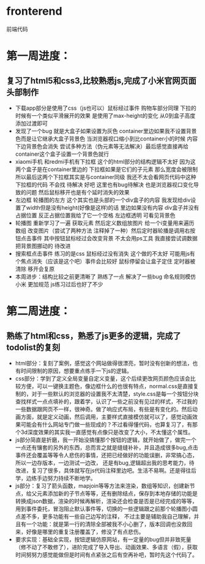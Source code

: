 # fronterend
前端代码
# 第一周进度：
## 复习了html5和css3,比较熟悉js,完成了小米官网页面头部制作
- 下载app部分是使用了css（js也可以）鼠标经过事件 购物车部分同理 下拉的时候有一个类似平滑展开的效果 是使用了max-height的变化 从0到盒子高度 添加过渡即可 
- 发现了一个bug 就是大盒子如果设置为灰色 container里边如果我不设置背景色而是让它继承大盒子背景色 当浏览器视口缩小到比container小的时候 内容下边背景色会消失 尝试多种方法（伪元素等无法解决）最后感觉直接再给container这个盒子设置一个背景色就行
- xiaomi手机 和redmi手机有下拉框 这个的html部分的结构逻辑不太好 因为这两个盒子是在container里边的 下拉框如果是它们的子元素 那么宽度会被限制 所以最后这两个下拉框其实是与container同级 我还不太会看网页代码中这种下拉框的代码 不会找 待解决 好吧 这里也有bug待解决 也是浏览器视口变化导致的问题 然后鼠标移开也是有个延时消失的效果
- 左边框 轮播图的左方 这个其实也是头部的一个div盒子的内容 我发现给div设置了width但是没有height(好像是这样)的话 里边如果没有内容 div盒子并没有占据位置 反正占据位置我给了它一个空格 左边框透明 可看见背景色 
- 轮播图 重新学习了一遍 获取元素 然后定义数组放图片 给一个i变量用来遍历数组 改变图片（尝试了两种方法 注释掉了一种）然后定时器轮播是调用右按钮点击事件 其中按钮鼠标经过会改变背景 不太会用ps工具 我直接尝试调数据把背景图挪动的 待改进
- 搜索框点击事件 练习的是css 鼠标经过没有消失 这个做的不太好 可能用js有个焦点消失（应该是这个吧）事件会比较好 鼠标停留会让盒子定住 定时器被清除 移开会复原
- 本周进步：结构比较之前更清晰了 熟练了一点 解决了一些bug 命名规则模仿小米 更加规范 js练习过后也好了不少 
# 第二周进度：
## 熟练了html和css，熟悉了js更多的逻辑，完成了todolist的复刻
- html部分：复刻了案例，感觉这个网站做得很漂亮，暂时没有创新的想法，也有时间限制的原因，想要重点练手一下js的逻辑。
- css部分：学到了定义全局变量自定义变量，这个后续更改网页颜色应该会比较方便，可以一键换主题色，像边框什么的也很有特点，normal.css是直接复制的，对于一些默认的浏览器的设置我不太清楚，style.css是每一个按钮分块查找样式一点点填补的，跟着学，认识了一些之前没有见过的样式，不过我的一些数据跟网页不一样，很神奇。做了响应式布局，有些是有变化的。然后动画方面，就是定义动画，然后调用，主要样式直接模仿就可以了，感觉动画效果可能会有什么网站专门做一些现成的？不过看得懂代码，也算复习了，有那个3d深度效果的其实我一直感觉有点像只是改变了大小，不太懂这个属性。
- js部分简直是折磨，我一开始没搞懂那个按钮的逻辑，就开始做了，做完一个一点还有镶套的另外的东西，总而言之就是缝缝补补，并且造成很多bug,点击事件还会覆盖等等令人悲伤的事情，还把已经做好的功能误删，非常搞心态，所以一边存版本，一边测试一边改， 还是有bug,逻辑超出我的思考能力，待改进，复习了很多，具体就写在js代码注释里边吧。生活不易啊。还是得往后学，边练手边努力持续不断地学。
- js部分：复习了箭头函数，mapjoin等等方法来渲染，数组等知识，创建新节点，给父元素添加新的子节点等等，还有删除结点，保存到本地存储的功能是转换成json数据，渲染的时候再解析，渲染还会检查是否是已经完成的等等，用到事件委托，冒泡阻止默认事件等，切换的一些逻辑跟之前那个轮播图小圆点差不多，更多功能有一些自己边写的注释， 不过主要是辅助我自己理解，并且有一个功能：就是第一行的清除全部被我不小心删了，版本回调也没救回来，好像是哪里的重复注册覆盖了，修没了有点悲伤。
- 要求实现：基础全实现，按钮逻辑仿原网站，有一定量的bug但并非致死量（修不动了不敢修了），进阶完成了导入导出、动画效果、多语言（假），获取时间努努力感觉能做但是时间有点紧张之后有空再补吧，暂时先这个代码了。
